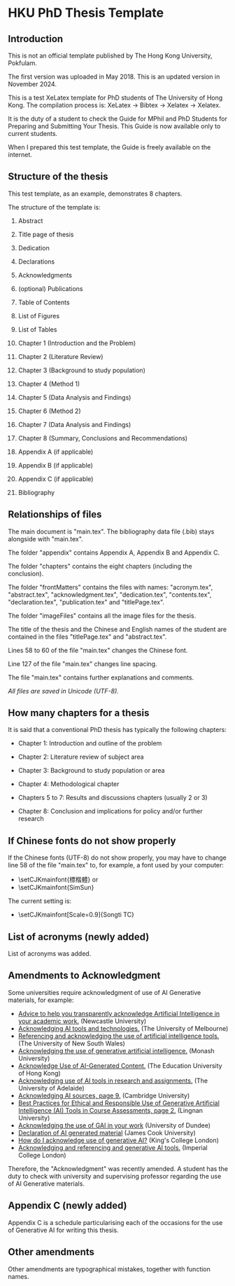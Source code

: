 # HKU PhD Thesis Template

## Introduction

This is not an official template published by The Hong Kong University, Pokfulam.

The first version was uploaded in May 2018. This is an updated version in November 2024.

This is a test XeLatex template for PhD students of The University of Hong Kong.
The compilation process is:
XeLatex -> Bibtex -> Xelatex -> Xelatex.

It is the duty of a student to check the Guide for MPhil and PhD Students for Preparing and Submitting Your Thesis. This Guide is now available only to current students.

When I prepared this test template, the Guide is freely available on the internet.

## Structure of the thesis

This test template, as an example, demonstrates 8 chapters.

The structure of the template is:

  1. Abstract

  1. Title page of thesis

  1. Dedication

  1. Declarations

  1. Acknowledgments

  1. (optional) Publications

  1. Table of Contents

  1. List of Figures

  1. List of Tables

  1. Chapter 1 (Introduction and the Problem)

  1. Chapter 2 (Literature Review)

  1. Chapter 3 (Background to study population)

  1. Chapter 4 (Method 1)

  1. Chapter 5 (Data Analysis and Findings)

  1. Chapter 6 (Method 2)

  1. Chapter 7 (Data Analysis and Findings)
  
  1. Chapter 8 (Summary, Conclusions and Recommendations)

  1. Appendix A (if applicable)

  1. Appendix B (if applicable)
  
  1. Appendix C (if applicable)

  1. Bibliography

## Relationships of files

The main document is "main.tex". The bibliography data file (.bib) stays alongside with "main.tex".

The folder "appendix" contains Appendix A, Appendix B and Appendix C.

The folder "chapters" contains the eight chapters (including the conclusion).

The folder "frontMatters" contains the files with names: "acronym.tex", "abstract.tex", "acknowledgment.tex", "dedication.tex", "contents.tex", "declaration.tex", "publication.tex" and "titlePage.tex".

The folder "imageFiles" contains all the image files for the thesis.

The title of the thesis and the Chinese and English names of the student are contained in the files "titlePage.tex" and "abstract.tex".

Lines 58 to 60 of the file "main.tex" changes the Chinese font.

Line 127 of the file "main.tex" changes line spacing.

The file "main.tex" contains further explanations and comments.

*All files are saved in Unicode (UTF-8).*

## How many chapters for a thesis

It is said that a conventional PhD thesis has typically the following chapters:

  - Chapter 1: Introduction and outline of the problem

  - Chapter 2: Literature review of subject area

  - Chapter 3: Background to study population or area

  - Chapter 4: Methodological chapter

  - Chapters 5 to 7: Results and discussions chapters (usually 2 or 3)

  - Chapter 8: Conclusion and implications for policy and/or further research 

## If Chinese fonts do not show properly

If the Chinese fonts (UTF-8) do not show properly, you may have to change line 58 of the file "main.tex" to, for example, a font used by your computer:

  - \setCJKmainfont{標楷體} or
  - \setCJKmainfont{SimSun}

The current setting is:

  - \setCJKmainfont[Scale=0.9]{Songti TC}

## List of acronyms (newly added)

List of acronyms was added.

## Amendments to Acknowledgment

Some universities require acknowledgment of use of AI Generative materials, for example:

- [Advice to help you transparently acknowledge Artificial Intelligence in your academic work.](https://www.ncl.ac.uk/academic-skills-kit/good-academic-practice/artificial-intelligence/acknowledging/) (Newcastle University)
- [Acknowledging AI tools and technologies.](https://students.unimelb.edu.au/academic-skills/resources/academic-integrity/acknowledging-AI-tools-and-technologies) (The University of Melbourne)
- [Referencing and acknowledging the use of artificial intelligence tools.](https://www.student.unsw.edu.au/ai-referencing) (The University of New South Wales)
- [Acknowledging the use of generative artificial intelligence.](https://www.monash.edu/student-academic-success/build-digital-capabilities/create-online/acknowledging-the-use-of-generative-artificial-intelligence) (Monash University)
- [Acknowledge Use of AI-Generated Content.](https://libguides.eduhk.hk/scite/acknowledge) (The Education University of Hong Kong)
- [Acknowledging use of AI tools in research and assignments.](https://libguides.adelaide.edu.au/c.php?g=959585&p=6965121) (The University of Adelaide)
- [Acknowledging AI sources, page 9.](https://www.cambridgemaths.org/Images/engaging_with_artificial_intelligence_in_research_and_writing.pdf) (Cambridge University)
- [Best Practices for Ethical and Responsible Use of Generative Artificial Intelligence (AI) Tools in Course Assessments, page 2.](https://www.ln.edu.hk/tlc/f/page/51687/AI%20Practice_updated%2024%20Jul%202023_final.pdf) (Lingnan University)
- [Acknowledging the use of GAI in your work](https://www.dundee.ac.uk/guides/use-generative-artificial-intelligence-students) (University of Dundee)
- [Declaration of AI generated material](https://www.jcu.edu.au/students/learning-centre/during-the-study-period/academic-integrity/generative-artificial-intelligence) (James Cook University)
- [How do I acknowledge use of generative AI?](https://www.kcl.ac.uk/about/strategy/learning-and-teaching/ai-guidance/student-guidance) (King's College London)
- [Acknowledging and referencing and generative AI tools.](https://www.imperial.ac.uk/admin-services/library/learning-support/generative-ai-guidance/) (Imperial College London)

Therefore, the "Acknowledgment" was recently amended. A student has the duty to check with university and supervising professor regarding the use of AI Generative materials.

## Appendix C (newly added)

Appendix C is a schedule particularising each of the occasions for the use of Generative AI for writing this thesis.

## Other amendments

Other amendments are typographical mistakes, together with function names.


